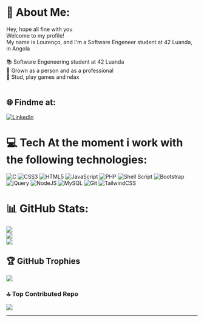 # 💫 About Me:
Hey, hope all fine with you<br>Welcome to my profile!<br>My name is Lourenço, and I'm a Software Engeneer student at 42 Luanda, in Angola<br><br>📚 Software Engeneering student at 42 Luanda<br>🎯 Grown as a person and as a professional<br>🎲 Stud, play games and relax<br><br>


## 🌐 Findme at:
[![LinkedIn](https://img.shields.io/badge/LinkedIn-%230077B5.svg?logo=linkedin&logoColor=white)](https://linkedin.com/in/louantonio) 

# 💻 Tech At the moment i work with the following technologies:
![C](https://img.shields.io/badge/c-%2300599C.svg?style=for-the-badge&logo=c&logoColor=white) ![CSS3](https://img.shields.io/badge/css3-%231572B6.svg?style=for-the-badge&logo=css3&logoColor=white) ![HTML5](https://img.shields.io/badge/html5-%23E34F26.svg?style=for-the-badge&logo=html5&logoColor=white) ![JavaScript](https://img.shields.io/badge/javascript-%23323330.svg?style=for-the-badge&logo=javascript&logoColor=%23F7DF1E) ![PHP](https://img.shields.io/badge/php-%23777BB4.svg?style=for-the-badge&logo=php&logoColor=white) ![Shell Script](https://img.shields.io/badge/shell_script-%23121011.svg?style=for-the-badge&logo=gnu-bash&logoColor=white) ![Bootstrap](https://img.shields.io/badge/bootstrap-%238511FA.svg?style=for-the-badge&logo=bootstrap&logoColor=white) ![jQuery](https://img.shields.io/badge/jquery-%230769AD.svg?style=for-the-badge&logo=jquery&logoColor=white) ![NodeJS](https://img.shields.io/badge/node.js-6DA55F?style=for-the-badge&logo=node.js&logoColor=white) ![MySQL](https://img.shields.io/badge/mysql-4479A1.svg?style=for-the-badge&logo=mysql&logoColor=white) ![Git](https://img.shields.io/badge/git-%23F05033.svg?style=for-the-badge&logo=git&logoColor=white) ![TailwindCSS](https://img.shields.io/badge/tailwindcss-%2338B2AC.svg?style=for-the-badge&logo=tailwind-css&logoColor=white)
# 📊 GitHub Stats:
![](https://github-readme-stats.vercel.app/api?username=louantonio&theme=tokyonight&hide_border=false&include_all_commits=true&count_private=true)<br/>
![](https://github-readme-streak-stats.herokuapp.com/?user=louantonio&theme=tokyonight&hide_border=false)<br/>
![](https://github-readme-stats.vercel.app/api/top-langs/?username=louantonio&theme=tokyonight&hide_border=false&include_all_commits=true&count_private=true&layout=compact)

## 🏆 GitHub Trophies
![](https://github-profile-trophy.vercel.app/?username=louantonio&theme=dark&no-frame=true&no-bg=true&margin-w=4)

### 🔝 Top Contributed Repo
![](https://github-contributor-stats.vercel.app/api?username=louantonio&limit=5&theme=dark&combine_all_yearly_contributions=true)

---

<!-- Proudly created with GPRM ( https://gprm.itsvg.in ) -->
